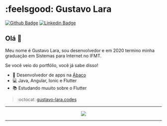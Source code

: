 # :feelsgood: Gustavo Lara 
[![Github Badge](https://img.shields.io/badge/-Github-000?style=flat-square&logo=Github&logoColor=white&link=https://github.com/gustavo-silvalara)](https://github.com/gustavo-silvalara)
[![Linkedin Badge](https://img.shields.io/badge/-LinkedIn-blue?style=flat-square&logo=Linkedin&logoColor=white&link=https://www.linkedin.com/in/gustavo-lara-8a4a58185/)](https://www.linkedin.com/in/gustavo-lara-8a4a58185/)

## Olá :tongue: 
Meu nome é Gustavo Lara, sou desenvolvedor e em 2020 termino minha graduação em Sistemas para Internet no IFMT.

Se você veio do portfólio, você já sabe disso!

- :office: Desenvolvedor de apps na [Ábaco](https://www.abaco.com.br/)
- :computer: Java, Angular, Ionic e Flutter
- :books: Estudando muuito sobre o Flutter

> :octocat: [gustavo-lara.codes](https://gustavo-lara.codes)

---

<div align="center">
  <meta http-equiv="Cache-Control" content="no-cache, no-store, must-revalidate">
  <img src="https://southamerica-east1-java-functions.cloudfunctions.net/random-image">
</div>

---
